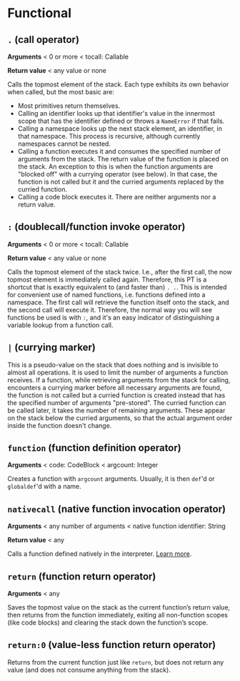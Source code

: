 # Functional

## `.` (call operator)

**Arguments** < 0 or more < tocall: Callable

**Return value** < any value or none

Calls the topmost element of the stack. Each type exhibits its own behavior when called, but the most basic are:

- Most primitives return themselves.
- Calling an identifier looks up that identifier's value in the innermost scope that has the identifier defined or throws a `NameError` if that fails.
- Calling a namespace looks up the next stack element, an identifier, in that namespace. This process is recursive, although currently namespaces cannot be nested.
- Calling a function executes it and consumes the specified number of arguments from the stack. The return value of the function is placed on the stack. An exception to this is when the function arguments are "blocked off" with a currying operator (see below). In that case, the function is not called but it and the curried arguments replaced by the curried function.
- Calling a code block executes it. There are neither arguments nor a return value.

## `:` (doublecall/function invoke operator)

**Arguments** < 0 or more < tocall: Callable

**Return value** < any value or none

Calls the topmost element of the stack twice. I.e., after the first call, the now topmost element is immediately called again. Therefore, this PT is a shortcut that is exactly equivalent to (and faster than) `. .`. This is intended for convenient use of named functions, i.e. functions defined into a namespace. The first call will retrieve the function itself onto the stack, and the second call will execute it. Therefore, the normal way you will see functions be used is with `:`, and it's an easy indicator of distinguishing a variable lookup from a function call.

## `|` (currying marker)

This is a pseudo-value on the stack that does nothing and is invisible to almost all operations. It is used to limit the number of arguments a function receives. If a function, while retrieving arguments from the stack for calling, encounters a currying marker before all necessary arguments are found, the function is not called but a curried function is created instead that has the specified number of arguments "pre-stored". The curried function can be called later, it takes the number of remaining arguments. These appear on the stack below the curried arguments, so that the actual argument order inside the function doesn't change.

## `function` (function definition operator)

**Arguments** < code: CodeBlock < argcount: Integer

Creates a function with `argcount` arguments. Usually, it is then `def`'d or `globaldef`'d with a name.

## `nativecall` (native function invocation operator)

**Arguments** < any number of arguments < native function identifier: String

**Return value** < any

Calls a function defined natively in the interpreter. [Learn more](../Language-internals.md#native-calls).

## `return` (function return operator)

**Arguments** < any

Saves the topmost value on the stack as the current function’s return value, then returns from the function immediately, exiting all non-function scopes (like code blocks) and clearing the stack down the function’s scope.

## `return:0` (value-less function return operator)

Returns from the current function just like `return`, but does not return any value (and does not consume anything from the stack).
